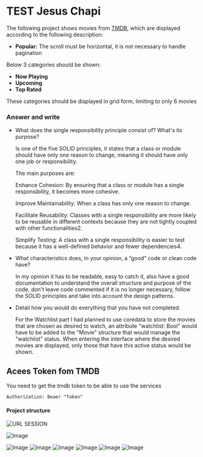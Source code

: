 # TEST Jesus Chapi

The following project shows movies from [TMDB](https://awesomeopensource.com/project/elangosundar/awesome-README-templates), which are displayed according to the following description:

- **Popular:** The scroll must be horizontal, it is not necessary to handle pagination

Below 3 categories should be shown:
- **Now Playing** 
- **Upcoming** 
- **Top Rated** 

These categories should be displayed in grid form, limiting to only 6 movies

### Answer and write 

- What does the single responsibility principle consist of? What's its purpose?

    Is one of the five SOLID principles, it states that a class or module should have only one reason to change, meaning it should have only one job or responsibility.

    The main purposes are:

    Enhance Cohesion: By ensuring that a class or module has a single responsibility, it becomes more cohesive. 

    Improve Maintainability: When a class has only one reason to change.

    Facilitate Reusability: Classes with a single responsibility are more likely to be reusable in different contexts because they are not tightly coupled with other functionalities2.

    Simplify Testing: A class with a single responsibility is easier to test because it has a well-defined behavior and fewer dependencies4.

- What characteristics does, in your opinion, a “good” code or clean code have?

    In my opinion it has to be readable, easy to catch it, also have a good documentation to understand the overall structure and purpose of the code, don't leave code commented if it is no longer necessary, follow the SOLID principles and take into account the design patterns.

- Detail how you would do everything that you have not completed.

    For the Watchlist part I had planned to use coredata to store the movies that are chosen as desired to watch, an attribute "watchlist: Bool" would have to be added to the "Movie" structure that would manage the "watchlist" status. When entering the interface where the desired movies are displayed, only those that have this active status would be shown.

    
## Acees Token fom TMDB 

You need to get the tmdb token to be able to use the services

`Authorization: Beaer "Token"`




#### Project structure

![URL SESSION](https://subir-imagen.com/images/2024/09/14/Captura-de-pantalla-2024-09-14-a-las-1.24.49p.m..png)

![Image](https://subir-imagen.com/images/2024/09/14/2bf85107-4463-47f1-99a6-2fedc094075f.jpeg)

![Image](https://subir-imagen.com/images/2024/09/14/9a283d1e-238e-4937-bff0-94e019b24133.jpeg)
![Image](https://subir-imagen.com/images/2024/09/14/28a8cfb4-25b8-49af-af1a-3dea17623e5e.jpeg)
![Image](https://subir-imagen.com/images/2024/09/14/39fbb536-83ec-4ca9-aab6-3aea733cfc4d.jpeg)
![Image](https://subir-imagen.com/images/2024/09/14/58e95d12-1625-4b7d-8537-8dad08ccceda.jpeg)
![Image](https://dl.imgdrop.io/file/aed8b140-8472-4813-922b-7ce35ef93c9e/2024/09/14/a798241f-9f32-4b8a-809b-e2c784fdcd294e95d114d15e9b2b.jpeg)
![Image](https://dl.imgdrop.io/file/aed8b140-8472-4813-922b-7ce35ef93c9e/2024/09/14/d1f33f87-1e75-4439-851b-f91ffb9cf4908f01792619023a7b.jpeg)
